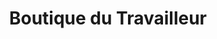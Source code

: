 ---
title: "Boutique du Travailleur"
url: /riviere-du-loup/boutique-du-travailleur/
shop: Kleidung
---
